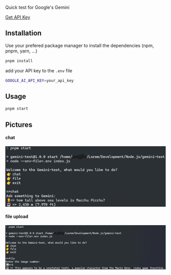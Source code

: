 Quick test for Google's Gemini

[Get API Key](https://aistudio.google.com/app/apikey)

## Installation

Use your prefered package manager to install the dependencies (npm, pnpm, yarn, ...)

```bash
pnpm install
```

add your API key to the `.env` file

```bash
GOOGLE_AI_API_KEY=your_api_key
```

## Usage

```bash
pnpm start
```

## Pictures

#### chat
![](images/chat.png)

#### file upload
![](images/img.png)

